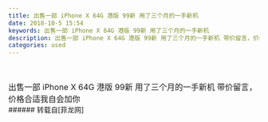 ```yaml
---
title: 出售一部 iPhone X 64G 港版 99新 用了三个月的一手新机
date: 2018-10-5 15:54
keywords: 出售一部 iPhone X 64G 港版 99新 用了三个月的一手新机
description: 出售一部 iPhone X 64G 港版 99新 用了三个月的一手新机 带价留言，价格合适我自会加你
categories: used
---
```

<td class="t_f" id="postmessage_1956771">

<br/>
<br/>
<font style="font-size:16px">出售一部 iPhone X 64G 港版 99新 用了三个月的一手新机 带价留言，价格合适我自会加你</font><br/>
</td>
###### 转载自[菲龙网]
